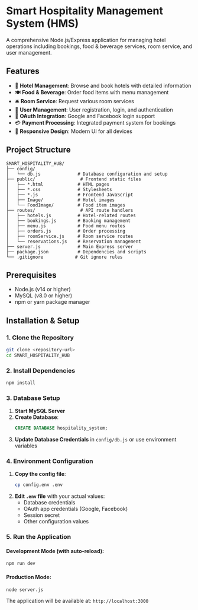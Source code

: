 # Smart Hospitality Management System (HMS)

A comprehensive Node.js/Express application for managing hotel operations including bookings, food & beverage services, room service, and user management.

## Features

- 🏨 **Hotel Management**: Browse and book hotels with detailed information
- 🍽️ **Food & Beverage**: Order food items with menu management
- 🛎️ **Room Service**: Request various room services
- 👥 **User Management**: User registration, login, and authentication
- 🔐 **OAuth Integration**: Google and Facebook login support
- 💳 **Payment Processing**: Integrated payment system for bookings
- 📱 **Responsive Design**: Modern UI for all devices

## Project Structure

```
SMART_HOSPITALITY_HUB/
├── config/
│   └── db.js              # Database configuration and setup
├── public/                 # Frontend static files
│   ├── *.html             # HTML pages
│   ├── *.css              # Stylesheets
│   ├── *.js               # Frontend JavaScript
│   ├── Image/             # Hotel images
│   └── FoodImage/         # Food item images
├── routes/                 # API route handlers
│   ├── hotels.js          # Hotel-related routes
│   ├── bookings.js        # Booking management
│   ├── menu.js            # Food menu routes
│   ├── orders.js          # Order processing
│   ├── roomService.js     # Room service routes
│   └── reservations.js    # Reservation management
├── server.js              # Main Express server
├── package.json           # Dependencies and scripts
└── .gitignore            # Git ignore rules
```

## Prerequisites

- Node.js (v14 or higher)
- MySQL (v8.0 or higher)
- npm or yarn package manager

## Installation & Setup

### 1. Clone the Repository

```bash
git clone <repository-url>
cd SMART_HOSPITALITY_HUB
```

### 2. Install Dependencies

```bash
npm install
```

### 3. Database Setup

1. **Start MySQL Server**
2. **Create Database**:
   ```sql
   CREATE DATABASE hospitality_system;
   ```
3. **Update Database Credentials** in `config/db.js` or use environment variables

### 4. Environment Configuration

1. **Copy the config file**:
   ```bash
   cp config.env .env
   ```
2. **Edit `.env` file** with your actual values:
   - Database credentials
   - OAuth app credentials (Google, Facebook)
   - Session secret
   - Other configuration values

### 5. Run the Application

#### Development Mode (with auto-reload):

```bash
npm run dev
```

#### Production Mode:

```bash
node server.js
```

The application will be available at: `http://localhost:3000`
